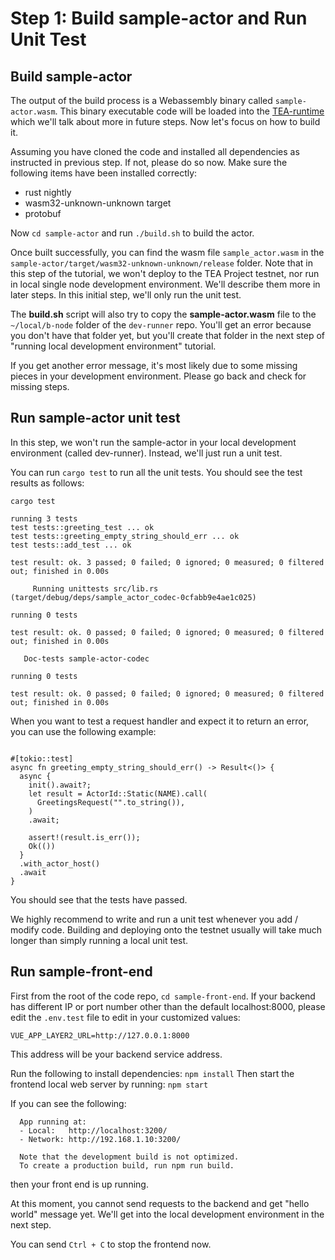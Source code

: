 # Step 1: Build sample-actor and Run Unit Test
## Build sample-actor

The output of the build process is a Webassembly binary called `sample-actor.wasm`. This binary executable code will be loaded into the [TEA-runtime](../../../z_glossary/mini-runtime.md) which we'll talk about more in future steps. Now let's focus on how to build it.

Assuming you have cloned the code and installed all dependencies as instructed in previous step. If not, please do so now. Make sure the following items have been installed correctly:

- rust nightly
- wasm32-unknown-unknown target
- protobuf

Now `cd sample-actor` and run `./build.sh` to build the actor. 

Once built successfully, you can find the wasm file `sample_actor.wasm` in the `sample-actor/target/wasm32-unknown-unknown/release` folder. Note that in this step of the tutorial, we won't deploy to the TEA Project testnet, nor run in local single node development environment. We'll describe them more in later steps. In this initial step, we'll only run the unit test.

The **build.sh** script will also try to copy the **sample-actor.wasm** file to the `~/local/b-node` folder of the `dev-runner` repo. You'll get an error because you don't have that folder yet, but you'll create that folder in the next step of "running local development environment" tutorial.

If you get another error message, it's most likely due to some missing pieces in your development environment. Please go back and check for missing steps.

## Run sample-actor unit test

In this step, we won't run the sample-actor in your local development environment (called dev-runner). Instead, we'll just run a unit test.

You can run `cargo test` to run all the unit tests. You should see the test results as follows:

```
cargo test

running 3 tests
test tests::greeting_test ... ok
test tests::greeting_empty_string_should_err ... ok
test tests::add_test ... ok

test result: ok. 3 passed; 0 failed; 0 ignored; 0 measured; 0 filtered out; finished in 0.00s

     Running unittests src/lib.rs (target/debug/deps/sample_actor_codec-0cfabb9e4ae1c025)

running 0 tests

test result: ok. 0 passed; 0 failed; 0 ignored; 0 measured; 0 filtered out; finished in 0.00s

   Doc-tests sample-actor-codec

running 0 tests

test result: ok. 0 passed; 0 failed; 0 ignored; 0 measured; 0 filtered out; finished in 0.00s

```

When you want to test a request handler and expect it to return an error, you can use the following example:

```

#[tokio::test]
async fn greeting_empty_string_should_err() -> Result<()> {
  async {
    init().await?;
    let result = ActorId::Static(NAME).call(
      GreetingsRequest("".to_string()),
    )
    .await;

    assert!(result.is_err());
    Ok(())
  }
  .with_actor_host()
  .await
}

```

You should see that the tests have passed. 

We highly recommend to write and run a unit test whenever you add / modify code. Building and deploying onto the testnet usually will take much longer than simply running a local unit test.

## Run sample-front-end

First  from the root of the code repo, `cd sample-front-end`. If your backend has different IP or port number other than the default localhost:8000, please edit the `.env.test` file to edit in your customized values:

```
VUE_APP_LAYER2_URL=http://127.0.0.1:8000
```

This address will be your backend service address. 

Run the following  to install dependencies:
`npm install`
Then start the frontend local web server by running:
`npm start`

If you can see the following:

```
  App running at:
  - Local:   http://localhost:3200/
  - Network: http://192.168.1.10:3200/

  Note that the development build is not optimized.
  To create a production build, run npm run build.
```

then your front end is up running. 

At this moment, you cannot send requests to the backend and get "hello world" message yet. We'll get into the local development environment in the next step.

You can send `Ctrl + C` to stop the frontend now.

